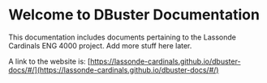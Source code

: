 # Welcome to DBuster Documentation

This documentation includes documents pertaining to the Lassonde Cardinals ENG 4000 project. 
Add more stuff here later.

A link to the website is:  [https://lassonde-cardinals.github.io/dbuster-docs/#/](https://lassonde-cardinals.github.io/dbuster-docs/#/)